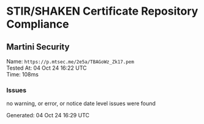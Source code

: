 # STIR/SHAKEN Certificate Repository Compliance

## Martini Security

Name: `https://p.mtsec.me/2e5a/TBAGoWz_Zk17.pem`\
Tested At: 04 Oct 24 16:22 UTC\
Time: 108ms

### Issues

no warning, or error, or notice date level issues were found

Generated: 04 Oct 24 16:29 UTC